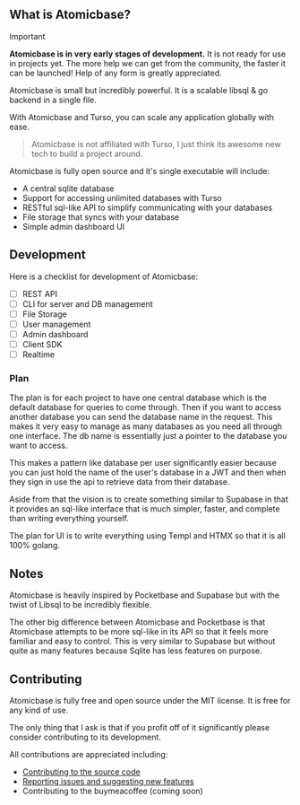 
## What is Atomicbase?

> [!IMPORTANT]  
> **Atomicbase is in very early stages of development.** It is not ready for use in projects yet.
> The more help we can get from the community, the faster it can be launched! Help of any form is greatly appreciated.

Atomicbase is small but incredibly powerful. It is a scalable libsql & go backend in a single file.

With Atomicbase and Turso, you can scale any application globally with ease.

> Atomicbase is not affiliated with Turso, I just think its awesome new tech to build a project around.

Atomicbase is fully open source and it's single executable will include:
- A central sqlite database
- Support for accessing unlimited databases with Turso
- RESTful sql-like API to simplify communicating with your databases
- File storage that syncs with your database
- Simple admin dashboard UI

## Development

Here is a checklist for development of Atomicbase:
- [ ] REST API
- [ ] CLI for server and DB management
- [ ] File Storage
- [ ] User management
- [ ] Admin dashboard
- [ ] Client SDK
- [ ] Realtime

### Plan

The plan is for each project to have one central database which is the default database for queries to come through. Then if you want to access another database you can send the database name in the request. This makes it very easy to manage as many databases as you need all through one interface. The db name is essentially just a pointer to the database you want to access.

This makes a pattern like database per user significantly easier because you can just hold the name of the user's database in a JWT and then when they sign in use the api to retrieve data from their database.

Aside from that the vision is to create something similar to Supabase in that it provides an sql-like interface that is much simpler, faster, and complete than writing everything yourself.

The plan for UI is to write everything using Templ and HTMX so that it is all 100% golang.

## Notes

Atomicbase is heavily inspired by Pocketbase and Supabase but with the twist of Libsql to be incredibly flexible.

The other big difference between Atomicbase and Pocketbase is that Atomicbase attempts to be more sql-like in its API so that it feels more familiar and easy to control. This is very similar to Supabase but without quite as many features because Sqlite has less features on purpose.

## Contributing

Atomicbase is fully free and open source under the MIT license. It is free for any kind of use.

The only thing that I ask is that if you profit off of it significantly please consider contributing to its development.

All contributions are appreciated including:
- [Contributing to the source code](https://github.com/joe-ervin05/atomicbase/blob/main/CONTRIBUTING.MD)
- [Reporting issues and suggesting new features](https://github.com/joe-ervin05/atomicbase/issues)
- Contributing to the buymeacoffee (coming soon)